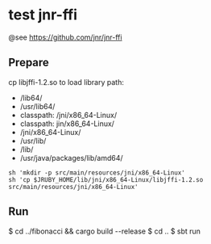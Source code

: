 # test jnr-ffi

@see https://github.com/jnr/jnr-ffi

## Prepare

cp libjffi-1.2.so to load library path:

* /lib64/
* /usr/lib64/
* classpath: /jni/x86_64-Linux/
* classpath: jin/x86_64-Linux/
* /jni/x86_64-Linux/
* /usr/lib/
* /lib/
* /usr/java/packages/lib/amd64/

```
sh 'mkdir -p src/main/resources/jni/x86_64-Linux'
sh 'cp $JRUBY_HOME/lib/jni/x86_64-Linux/libjffi-1.2.so src/main/resources/jni/x86_64-Linux'
```

## Run

$ cd ../fibonacci && cargo build --release
$ cd ..
$ sbt run
